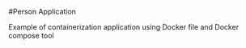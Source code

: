 #Person Application

Example of containerization application using Docker file and Docker compose tool